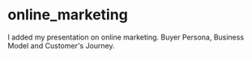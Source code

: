 # online_marketing

I added my  presentation on online marketing. Buyer Persona, Business Model and Customer's Journey.
